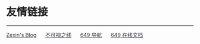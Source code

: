 # 友情链接

---

<div class="link">

[Zexin's Blog](https://zexin.eu.org)
[不可视之线](https://noemo.icu)
[649 导航](https://nav.0808188.xyz)
[649 在线文档](https://docs.0808188.xyz)

</div>

<style>
div.link a {
  display: inline-block;
  color: #2b2f3c;
  margin-right: 20px;
}
</style>
